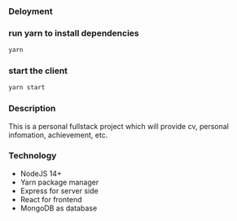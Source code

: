 ### Deloyment
### run yarn to install dependencies
```bash
yarn
```
### start the client
```bash
yarn start
```
### Description
This is a personal fullstack project which will provide cv, personal infomation, achievement, etc.

### Technology
- NodeJS 14+
- Yarn package manager
- Express for server side
- React for frontend
- MongoDB as database

